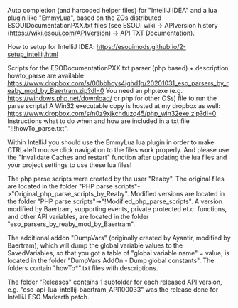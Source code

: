 Auto completion (and harcoded helper files) for "IntelliJ IDEA" and a lua plugin like "EmmyLua",
based on the ZOs distributed ESOUIDocumentationPXX.txt files (see ESOUI wiki -> APIversion history (https://wiki.esoui.com/APIVersion) -> API TXT Documentation).

How to setup for IntelliJ IDEA: https://esouimods.github.io/2-setup_intellij.html

Scripts for the ESODocumentationPXX.txt parser (php based) + description howto_parse are available
https://www.dropbox.com/s/00bbhcys4ighd1g/20201031_eso_parsers_by_reaby_mod_by_Baertram.zip?dl=0
You need an php.exe (e.g. https://windows.php.net/download/ or php for other OSs) file to run the parse scripts!
A Win32 executable copy is hosted at my dropbox as well: https://www.dropbox.com/s/n0z9xjkchduzq45/php_win32exe.zip?dl=0
Instructions what to do when and how are included in a txt file "!!!howTo_parse.txt".

Within IntelliJ you should use the EmmyLua lua plugin in order to make CTRL+left mouse click navigation to the files work properly.
And please use the "Invalidate Caches and restart" function after updating the lua files and your project settings to use these lua files!

The php parse scripts were created by the user "Reaby". The original files are located in the folder "PHP parse scripts"->"Original_php_parse_scripts_by_Reaby".
Modified versions are located in the folder "PHP parse scripts"->"!Modified_php_parse_scripts".
A version modified by Baertram, supporting events, private protected et.c. functions, and other API variables, are located in the folder "eso_parsers_by_reaby_mod_by_Baertram".

The additional addon "DumpVars" (originally created by Ayantir, modified by Baertram), which will dump the global variable values to the SavedVariables, so that you got a
table of "global variable name" = value, is located in the folder "DumpVars AddOn - Dump global constants".
The folders contain "howTo*".txt files with descriptions.

The folder "Releases" contains 1 subfolder for each released API version, e.g. "eso-api-lua-intellij-baertram_API100033" was the release done for IntelliJ ESO Markarth patch.


